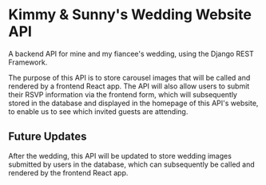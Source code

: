 # Kimmy & Sunny's Wedding Website API

A backend API for mine and my fiancee's wedding, using the Django REST Framework.

The purpose of this API is to store carousel images that will be called and rendered by a frontend React app. The API 
will also allow users to submit their RSVP information via the frontend form, which will subsequently stored in the 
database and displayed in the homepage of this API's website, to enable us to see which invited guests are attending.

## Future Updates

After the wedding, this API will be updated to store wedding images submitted by users in the database, which can 
subsequently be called and rendered by the frontend React app.
